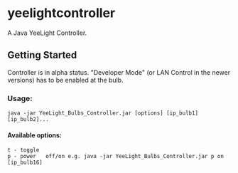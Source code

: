 # yeelightcontroller
A Java YeeLight Controller.

## Getting Started
Controller is in alpha status. "Developer Mode" (or LAN Control in the newer versions) has to be enabled at the bulb.

### Usage:
```
java -jar YeeLight_Bulbs_Controller.jar [options] [ip_bulb1] [ip_bulb2]...
```

#### Available options:

```
t - toggle
p - power	off/on e.g. java -jar YeeLight_Bulbs_Controller.jar p on [ip_bulb16]
```
